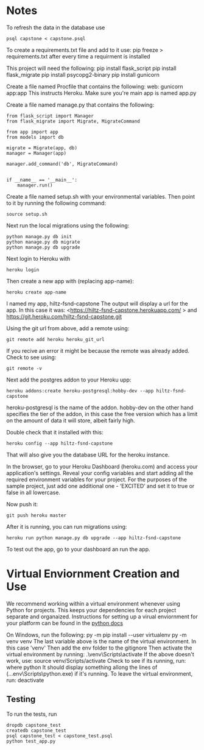 # Notes

To refresh the data in the database use
```
psql capstone < capstone.psql
```

To create a requirements.txt file and add to it use:
pip freeze > requirements.txt
after every time a requirment is installed

This project will need the following:
    pip install flask_script
    pip install flask_migrate
    pip install psycopg2-binary
    pip install gunicorn

Create a file named Procfile that contains the following:
    web: gunicorn app:app
This instructs Heroku.  Make sure you're main app is named app.py

Create a file named manage.py that contains the following:
```
from flask_script import Manager
from flask_migrate import Migrate, MigrateCommand

from app import app
from models import db

migrate = Migrate(app, db)
manager = Manager(app)

manager.add_command('db', MigrateCommand)


if __name__ == '__main__':
    manager.run()
```

Create a file named setup.sh with your environmental variables.
Then point to it by running the following command:
```
source setup.sh
```

Next run the local migrations using the following:
```
python manage.py db init
python manage.py db migrate
python manage.py db upgrade
```

Next login to Heroku with
```
heroku login
```
Then create a new app with (replacing app-name):
```
heroku create app-name
```

I named my app, hiltz-fsnd-capstone
The output will display a url for the app.
In this case it was:
<https://hiltz-fsnd-capstone.herokuapp.com/ >
and
<https://git.heroku.com/hiltz-fsnd-capstone.git>

Using the git url from above, add a remote using:
```
git remote add heroku heroku_git_url
```

If you recive an error it might be because the remote was already added.
Check to see using:
```
git remote -v
```


Next add the postgres addon to your Heroku upp:
```
heroku addons:create heroku-postgresql:hobby-dev --app hiltz-fsnd-capstone
```
heroku-postgresql is the name of the addon. hobby-dev on the other hand specifies the tier of the addon, in this case the free version which has a limit on the amount of data it will store, albeit fairly high.

Double check that it installed with this:
```
heroku config --app hiltz-fsnd-capstone
```
That will also give you the database URL for the heroku instance.

In the browser, go to your Heroku Dashboard (heroku.com) and access your application's settings. Reveal your config variables and start adding all the required environment variables for your project. For the purposes of the sample project, just add one additional one - ‘EXCITED’ and set it to true or false in all lowercase.

Now push it:
```
git push heroku master
```

After it is running, you can run migrations using:
```
heroku run python manage.py db upgrade --app hiltz-fsnd-capstone
```

To test out the app, go to your dashboard an run the app.

# Virtual Enviornment Creation and Use

We recommend working within a virtual environment whenever using Python for projects. This keeps your dependencies for each project separate and organaized. Instructions for setting up a virual enviornment for your platform can be found in the [python docs](https://packaging.python.org/guides/installing-using-pip-and-virtual-environments/)

On Windows, run the following:
    py -m pip install --user virtualenv
    py -m venv venv
The last variable above is the name of the virtual environment.  In this case 'venv'
Then add the env folder to the gitignore
Then activate the virtual environment by running:
    .\venv\Scripts\activate
If the above doesn't work, use:
    source venv/Scripts/activate
Check to see if its running, run:
    where python
It should display something allong the lines of (...env\Scripts\python.exe) if it's running.
To leave the virtual environment, run:
    deactivate

## Testing
To run the tests, run
```
dropdb capstone_test
createdb capstone_test
psql capstone_test < capstone_test.psql
python test_app.py
```